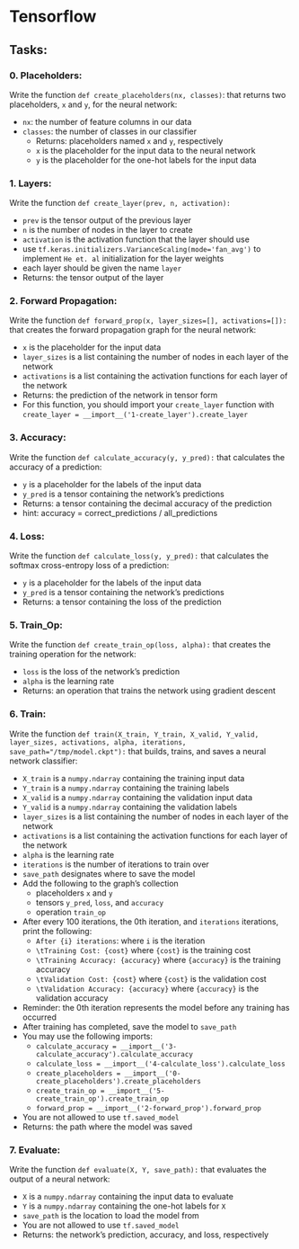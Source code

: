# Tensorflow

## Tasks:

### 0. Placeholders:
Write the function `def create_placeholders(nx, classes)`: that returns two placeholders, `x` and `y`, for the neural network:
* `nx`: the number of feature columns in our data
* `classes`: the number of classes in our classifier
  * Returns: placeholders named `x` and `y`, respectively
  * `x` is the placeholder for the input data to the neural network
  * `y` is the placeholder for the one-hot labels for the input data

### 1. Layers:
Write the function `def create_layer(prev, n, activation):`
* `prev` is the tensor output of the previous layer
* `n` is the number of nodes in the layer to create
* `activation` is the activation function that the layer should use
* use `tf.keras.initializers.VarianceScaling(mode='fan_avg')` to implement `He et. al` initialization for the layer weights
* each layer should be given the name `layer`
* Returns: the tensor output of the layer

### 2. Forward Propagation:
Write the function `def forward_prop(x, layer_sizes=[], activations=[]):` that creates the forward propagation graph for the neural network:
* `x` is the placeholder for the input data
* `layer_sizes` is a list containing the number of nodes in each layer of the network
* `activations` is a list containing the activation functions for each layer of the network
* Returns: the prediction of the network in tensor form
* For this function, you should import your `create_layer` function with `create_layer = __import__('1-create_layer').create_layer`

### 3. Accuracy:
Write the function `def calculate_accuracy(y, y_pred):` that calculates the accuracy of a prediction:
* `y` is a placeholder for the labels of the input data
* `y_pred` is a tensor containing the network’s predictions
* Returns: a tensor containing the decimal accuracy of the prediction
* hint: accuracy = correct_predictions / all_predictions

### 4. Loss:
Write the function `def calculate_loss(y, y_pred):` that calculates the softmax cross-entropy loss of a prediction:
* `y` is a placeholder for the labels of the input data
* `y_pred` is a tensor containing the network’s predictions
* Returns: a tensor containing the loss of the prediction

### 5. Train_Op:
Write the function `def create_train_op(loss, alpha):` that creates the training operation for the network:
* `loss` is the loss of the network’s prediction
* `alpha` is the learning rate
* Returns: an operation that trains the network using gradient descent

### 6. Train:
Write the function `def train(X_train, Y_train, X_valid, Y_valid, layer_sizes, activations, alpha, iterations, save_path="/tmp/model.ckpt"):` that builds, trains, and saves a neural network classifier:
* `X_train` is a `numpy.ndarray` containing the training input data
* `Y_train` is a `numpy.ndarray` containing the training labels
* `X_valid` is a `numpy.ndarray` containing the validation input data
* `Y_valid` is a `numpy.ndarray` containing the validation labels
* `layer_sizes` is a list containing the number of nodes in each layer of the network
* `activations` is a list containing the activation functions for each layer of the network
* `alpha` is the learning rate
* `iterations` is the number of iterations to train over
* `save_path` designates where to save the model
* Add the following to the graph’s collection
  * placeholders `x` and `y`
  * tensors `y_pred`, `loss`, and `accuracy`
  * operation `train_op`
* After every 100 iterations, the 0th iteration, and `iterations` iterations, print the following:
  * `After {i} iterations`: where `i` is the iteration
  * `\tTraining Cost: {cost}` where `{cost}` is the training cost
  * `\tTraining Accuracy: {accuracy}` where `{accuracy}` is the training accuracy
  * `\tValidation Cost: {cost}` where `{cost}` is the validation cost
  * `\tValidation Accuracy: {accuracy}` where `{accuracy}` is the validation accuracy
* Reminder: the 0th iteration represents the model before any training has occurred
* After training has completed, save the model to `save_path`
* You may use the following imports:
  * `calculate_accuracy = __import__('3-calculate_accuracy').calculate_accuracy`
  * `calculate_loss = __import__('4-calculate_loss').calculate_loss`
  * `create_placeholders = __import__('0-create_placeholders').create_placeholders`
  * `create_train_op = __import__('5-create_train_op').create_train_op`
  * `forward_prop = __import__('2-forward_prop').forward_prop`
* You are not allowed to use `tf.saved_model`
* Returns: the path where the model was saved

### 7. Evaluate:
Write the function `def evaluate(X, Y, save_path):` that evaluates the output of a neural network:
* `X` is a `numpy.ndarray` containing the input data to evaluate
* `Y` is a `numpy.ndarray` containing the one-hot labels for `X`
* `save_path` is the location to load the model from
* You are not allowed to use `tf.saved_model`
* Returns: the network’s prediction, accuracy, and loss, respectively
